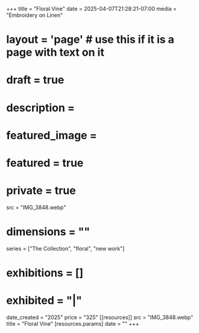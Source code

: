+++
title = "Floral Vine"
date = 2025-04-07T21:28:21-07:00
media = "Embroidery on Linen"
# layout = 'page' # use this if it is a page with text on it
# draft = true
# description = 
# featured_image = 
# featured = true
# private = true
src = "IMG_3848.webp"
# dimensions = ""
series = ["The Collection", "floral", "new work"]
# exhibitions = []
# exhibited = "|"
date_created = "2025"
price = "325"
[[resources]]
  src = "IMG_3848.webp"
  title = "Floral Vine"
  [resources.params]
  date = ""
+++